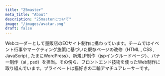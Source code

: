 ```yaml
---
title: "25master"
meta_title: "About"
description: "25masterについて"
image: "/images/avatar.png"
draft: false
---
```


Webコーダーとして量販店のECサイト制作に携わっています。チームではイベント行事やマーケティング施策に基づいた既存ページの改修（HTML , CSS , JavaScript , たまにWordPress）、新規LP制作（jspインクルードページ）、バナー制作（ai , psd）を担当。その傍ら、フロントエンド技術を使ったWeb制作に取り組んでいます。プライベートは猫好きの二輪アマチュアレーサーです。
